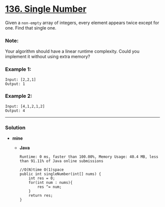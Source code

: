 # [136. Single Number](https://leetcode.com/problems/single-number/)

Given a `non-empty` array of integers, every element appears twice except for one. Find that single one.

### Note:
Your algorithm should have a linear runtime complexity. Could you implement it without using extra memory?

### Example 1:
```
Input: [2,2,1]
Output: 1
```

### Example 2:
```
Input: [4,1,2,1,2]
Output: 4
```

---

### Solution
* **mine**
  * **Java** 
  
    `Runtime: 0 ms, faster than 100.00%, Memory Usage: 40.4 MB, less than 91.11% of Java online submissions`
    ```
    //O(N)time O(1)space
    public int singleNumber(int[] nums) {
        int res = 0;
        for(int num : nums){
            res ^= num;
        }
        return res;
    }
    ```
